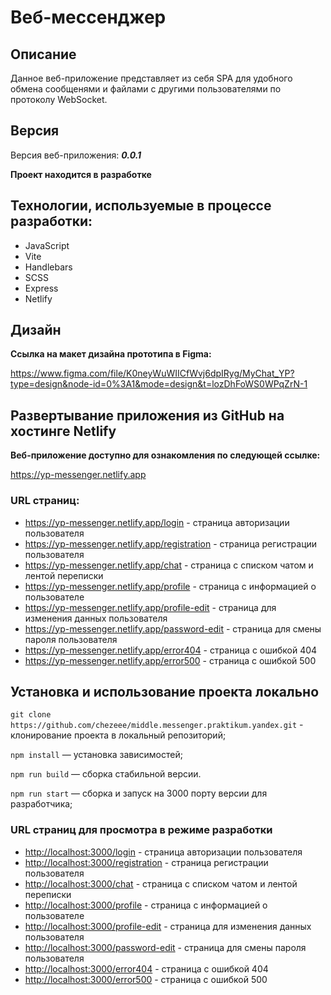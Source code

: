 # Веб-мессенджер

## Описание

Данное веб-приложение представляет из себя SPA для удобного обмена сообщенями и файлами с другими пользователями по протоколу WebSocket.

## Версия

Версия веб-приложения: **_0.0.1_**

**Проект находится в разработке**

## Технологии, используемые в процессе разработки:

- JavaScript
- Vite
- Handlebars
- SCSS
- Express
- Netlify

## Дизайн

**Ссылка на макет дизайна прототипа в Figma:**

<https://www.figma.com/file/K0neyWuWIICfWvj6dpIRyg/MyChat_YP?type=design&node-id=0%3A1&mode=design&t=lozDhFoWS0WPqZrN-1>

## **Развертывание приложения из GitHub на хостинге Netlify**

**Веб-приложение доступно для ознакомления по следующей ссылке:**

<https://yp-messenger.netlify.app>

### **URL страниц:**

- <https://yp-messenger.netlify.app/login> - страница авторизации пользователя
- <https://yp-messenger.netlify.app/registration> - страница регистрации пользователя
- <https://yp-messenger.netlify.app/chat> - страница c списком чатом и лентой переписки
- <https://yp-messenger.netlify.app/profile> - страница c информацией о пользователе
- <https://yp-messenger.netlify.app/profile-edit> - страница для изменения данных пользователя
- <https://yp-messenger.netlify.app/password-edit> - страница для смены пароля пользователя
- <https://yp-messenger.netlify.app/error404> - страница с ошибкой 404
- <https://yp-messenger.netlify.app/error500> - страница с ошибкой 500

## **Установка и использование проекта локально**

```git clone https://github.com/chezeee/middle.messenger.praktikum.yandex.git``` - клонирование проекта в локальный репозиторий;

```npm install``` — установка зависимостей;

```npm run build``` — сборка стабильной версии.

```npm run start``` — сборка и запуск на 3000 порту версии для разработчика;

### **URL страниц для просмотра в режиме разработки**

- <http://localhost:3000/login> - страница авторизации пользователя
- <http://localhost:3000/registration> - страница регистрации пользователя
- <http://localhost:3000/chat> - страница c списком чатом и лентой переписки
- <http://localhost:3000/profile> - страница c информацией о пользователе
- <http://localhost:3000/profile-edit> - страница для изменения данных пользователя
- <http://localhost:3000/password-edit> - страница для смены пароля пользователя
- <http://localhost:3000/error404> - страница с ошибкой 404
- <http://localhost:3000/error500> - страница с ошибкой 500
